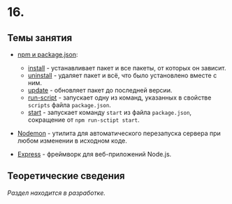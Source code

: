 # 16. 

## Темы занятия

- [npm и package.json](https://metanit.com/web/nodejs/2.4.php):

  - [install](https://docs.npmjs.com/cli/install.html) -
  устанавливает пакет и все пакеты, от которых он зависит.
  - [uninstall](https://docs.npmjs.com/cli/uninstall) -
  удаляет пакет и всё, что было установлено вместе с ним.
  - [update](https://docs.npmjs.com/cli/update.html) -
  обновляет пакет до последней версии.
  - [run-script](https://docs.npmjs.com/cli/run-script.html) -
  запускает одну из команд, указанных в свойстве `scripts` файла `package.json`. 
  - [start](https://docs.npmjs.com/cli/start.html) -
  запускает команду `start` из файла `package.json`,
  сокращение от `npm run-sctipt start`.
  
- [Nodemon](https://metanit.com/web/nodejs/2.6.php) - утилита для 
автоматического перезапуска сервера при любом изменении в исходном коде. 
- [Express](https://metanit.com/web/nodejs/4.1.php) - фреймворк для
веб-приложений Node.js.

## Теоретические сведения

_Раздел находится в разработке._
